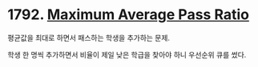 # 1792. [Maximum Average Pass Ratio](./1792.cpp)

평균값을 최대로 하면서 패스하는 학생을 추가하는 문제.

학생 한 명씩 추가하면서 비율이 제일 낮은 학급을 찾아야 하니 우선순위 큐를 썼다.
